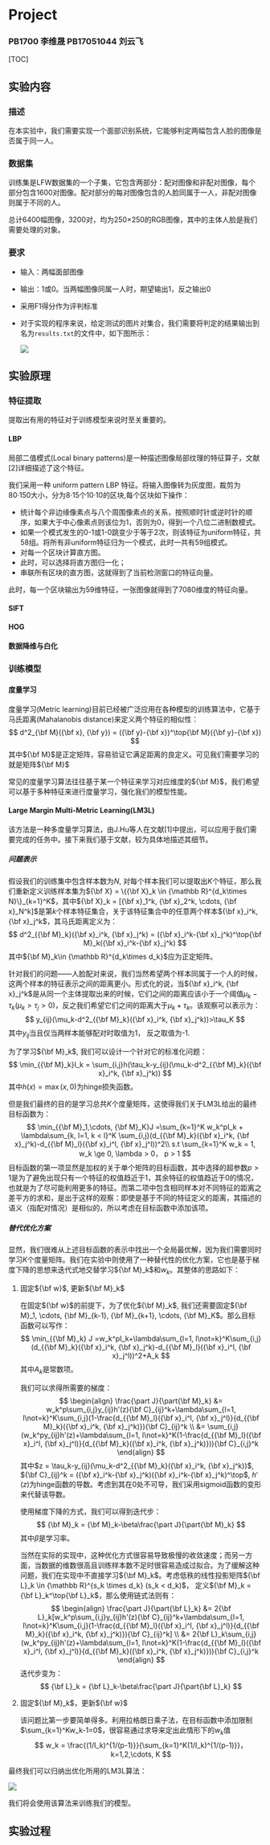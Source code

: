 # Project

### PB1700  李维晟 PB17051044 刘云飞

[TOC]

## 实验内容

### 描述

在本实验中，我们需要实现一个面部识别系统，它能够判定两幅包含人脸的图像是否属于同一人。

### 数据集

训练集是LFW数据集的一个子集，它包含两部分：配对图像和非配对图像，每个部分包含1600对图像。配对部分的每对图像包含的人脸同属于一人，非配对图像则属于不同的人。

总计6400幅图像，3200对，均为250×250的RGB图像，其中的主体人脸是我们需要处理的对象。

### 要求

- 输入：两幅面部图像

- 输出：1或0。当两幅图像同属一人时，期望输出1，反之输出0

- 采用F1得分作为评判标准

- 对于实现的程序来说，给定测试的图片对集合，我们需要将判定的结果输出到名为`results.txt`的文件中，如下图所示：

  ![](img/example1.png)





## 实验原理

### 特征提取

提取出有用的特征对于训练模型来说时至关重要的。

#### LBP

局部二值模式(Local binary patterns)是一种描述图像局部纹理的特征算子，文献[2]详细描述了这个特征。

我们采用一种 uniform pattern LBP 特征。将输入图像转为灰度图，裁剪为80·150大小，分为8·15个10·10的区块,每个区块如下操作：

- 统计每个非边缘像素点与八个周围像素点的关系，按照顺时针或逆时针的顺序，如果大于中心像素点则该位为1，否则为0，得到一个八位二进制数模式。
- 如果一个模式发生的0-1或1-0跳变少于等于2次，则该特征为uniform特征，共58组。将所有非uniform特征归为一个模式，此时一共有59组模式。
- 对每一个区块计算直方图。
- 此时，可以选择将直方图归一化；
- 串联所有区块的直方图，这就得到了当前检测窗口的特征向量。

此时，每一个区块输出为59维特征，一张图像就得到了7080维度的特征向量。

#### SIFT

#### HOG

#### 数据降维与白化

### 训练模型

#### 度量学习

度量学习(Metric learning)目前已经被广泛应用在各种模型的训练算法中，它基于马氏距离(Mahalanobis distance)来定义两个特征的相似性：
$$
d^2_{\bf M}({\bf x}, {\bf y}) = ({\bf y}-{\bf x})^\top{\bf M}({\bf y}-{\bf x})
$$
其中${\bf M}$是正定矩阵，容易验证它满足距离的良定义。可见我们需要学习的就是矩阵${\bf M}$

常见的度量学习算法往往基于某一个特征来学习对应维度的${\bf M}$，我们希望可以基于多种特征来进行度量学习，强化我们的模型性能。

####  Large Margin Multi-Metric Learning(LM3L)

该方法是一种多度量学习算法，由J.Hu等人在文献[1]中提出，可以应用于我们需要完成的任务中。接下来我们基于文献，较为具体地描述其细节。

##### 问题表示

假设我们的训练集中包含样本数为$N$, 对每个样本我们可以提取出$K$个特征，那么我们重新定义训练样本集为${\bf X} = \{{\bf X}_k \in {\mathbb R}^{d_k\times N}\}_{k=1}^K$，其中${\bf X}_k = [{\bf x}_1^k, {\bf x}_2^k, \cdots, {\bf x}_N^k]$是第$k$个样本特征集合，关于该特征集合中的任意两个样本${\bf x}_i^k, {\bf x}_j^k$，其马氏距离定义为：
$$
d^2_{{\bf M}_k}({\bf x}_i^k, {\bf x}_j^k) = ({\bf x}_i^k-{\bf x}_j^k)^\top{\bf M}_k({\bf x}_i^k-{\bf x}_j^k)
$$
其中${\bf M}_k\in {\mathbb R}^{d_k\times d_k}$应为正定矩阵。

针对我们的问题——人脸配对来说，我们当然希望两个样本同属于一个人的时候，这两个样本的特征表示之间的距离更小。形式化的说，当${\bf x}_i^k, {\bf x}_j^k$是从同一个主体提取出来的时候，它们之间的距离应该小于一个阈值$\mu_k-\tau_k(\mu_k>\tau_j>0)$，反之我们希望它们之间的距离大于$\mu_k+\tau_k$。该观察可以表示为：
$$
y_{ij}(\mu_k-d^2_{{\bf M}_k}({\bf x}_i^k, {\bf x}_j^k))>\tau_K
$$
其中$y_{ij}$当且仅当两样本能够配对时取值为1， 反之取值为-1.

为了学习${\bf M}_k$, 我们可以设计一个针对它的标准化问题：
$$
\min_{{\bf M}_k}I_k = \sum_{i,j}h(\tau_k-y_{ij}(\mu_k-d^2_{{\bf M}_k}({\bf x}_i^k, {\bf x}_j^k))
$$
其中$h(x) = \max(x,0)$为hinge损失函数。

但是我们最终的目的是学习总共$K$个度量矩阵，这使得我们关于LM3L给出的最终目标函数为：
$$
\min_{{\bf M}_1,\cdots, {\bf M}_K}J =\sum_{k=1}^K w_k^pI_k + \lambda\sum_{k, l=1, k < l}^K \sum_{i,j}(d_{{\bf M}_k}({\bf x}_i^k, {\bf x}_j^k)-d_{{\bf M}_l}({\bf x}_i^l, {\bf x}_j^l))^2\\
s.t \sum_{k=1}^K w_k = 1, w_k \ge 0, \lambda > 0， p > 1
$$
目标函数的第一项显然是加权的关于单个矩阵的目标函数，其中选择的超参数$p>1$是为了避免出现只有一个特征的权值趋近于1，其余特征的权值趋近于0的情况，也就是为了尽可能利用更多的特征。而第二项中包含相同样本对不同特征的距离之差平方的求和，是出于这样的观察：即使是基于不同的特征定义的距离，其描述的语义（指配对情况）是相似的，所以考虑在目标函数中添加该项。

##### 替代优化方案

显然，我们很难从上述目标函数的表示中找出一个全局最优解，因为我们需要同时学习$K$个度量矩阵。我们在实验中则使用了一种替代性的优化方案，它也是基于梯度下降的思想来迭代式地交替学习${\bf M}_k$和$w_k$。其整体的思路如下：

1. 固定${\bf w}$,  更新${\bf M}_k$

   在固定${\bf w}$的前提下，为了优化${\bf M}_k$, 我们还需要固定${\bf M}_1, \cdots, {\bf M}_{k-1}, {\bf M}_{k+1}, \cdots, {\bf M}_K$。那么目标函数可以写作：
   $$
   \min_{{\bf M}_k} J =w_k^pI_k+\lambda\sum_{l=1, l\not=k}^K\sum_{i,j}(d_{{\bf M}_k}({\bf x}_i^k, {\bf x}_j^k)-d_{{\bf M}_l}({\bf x}_i^l, {\bf x}_j^l))^2+A_k
   $$
   其中$A_k$是常数项。

   我们可以求得所需要的梯度：
   $$
   \begin{align}
   \frac{\part J}{\part{\bf M}_k} &= w_k^p\sum_{i,j}y_{ij}h'(z){\bf C}_{ij}^k+\lambda\sum_{l=1, l\not=k}^K\sum_{i,j}(1-\frac{d_{{\bf M}_l}({\bf x}_i^l, {\bf x}_j^l)}{d_{{\bf M}_k}({\bf x}_i^k, {\bf x}_j^k)}){\bf C}_{ij}^k \\
   &= \sum_{i,j}(w_k^py_{ij}h'(z)+\lambda\sum_{l=1, l\not=k}^K(1-\frac{d_{{\bf M}_l}({\bf x}_i^l, {\bf x}_j^l)}{d_{{\bf M}_k}({\bf x}_i^k, {\bf x}_j^k)})){\bf C}_{i,j}^k
   \end{align}
   $$
   其中$z = \tau_k-y_{ij}(\mu_k-d^2_{{\bf M}_k}({\bf x}_i^k, {\bf x}_j^k))$, ${\bf C}_{ij}^k = ({\bf x}_i^k-{\bf x}_j^k)({\bf x}_i^k-{\bf x}_j^k)^\top$, $h'(z)$为hinge函数的导数。考虑到其在0处不可导，我们采用sigmoid函数的变形来代替该导数。

   使用梯度下降的方式，我们可以得到迭代步：
   $$
   {\bf M}_k = {\bf M}_k-\beta\frac{\part J}{\part{\bf M}_k}
   $$
   其中$\beta$是学习率。

   当然在实际的实现中，这种优化方式很容易导致极慢的收敛速度；而另一方面，当数据的维数很高且训练样本数不足时很容易造成过拟合。为了缓解这种问题，我们在实现中不直接学习${\bf M}_k$。考虑低秩的线性投影矩阵${\bf L}_k \in {\mathbb R}^{s_k \times d_k} (s_k < d_k)$， 定义${\bf M}_k = {\bf L}_k^\top{\bf L}_k$，那么使用链式法则有：
   $$
   \begin{align}
   \frac{\part J}{\part{\bf L}_k} &= 2{\bf L}_k[w_k^p\sum_{i,j}y_{ij}h'(z){\bf C}_{ij}^k+\lambda\sum_{l=1, l\not=k}^K\sum_{i,j}(1-\frac{d_{{\bf M}_l}({\bf x}_i^l, {\bf x}_j^l)}{d_{{\bf M}_k}({\bf x}_i^k, {\bf x}_j^k)}){\bf C}_{ij}^k] \\
   &= 2{\bf L}_k\sum_{i,j}(w_k^py_{ij}h'(z)+\lambda\sum_{l=1, l\not=k}^K(1-\frac{d_{{\bf M}_l}({\bf x}_i^l, {\bf x}_j^l)}{d_{{\bf M}_k}({\bf x}_i^k, {\bf x}_j^k)})){\bf C}_{i,j}^k
   \end{align}
   $$
   迭代步变为：
   $$
   {\bf L}_k = {\bf L}_k-\beta\frac{\part J}{\part{\bf L}_k}
   $$
   

2. 固定${\bf M}_k$，更新${\bf w}$

   该问题比第一步要简单得多。利用拉格朗日乘子法，在目标函数中添加限制$\sum_{k=1}^Kw_k-1=0$，很容易通过求导来定出此情形下的$w_k$值
   $$
   w_k = \frac{(1/I_k)^{1/(p-1)}}{\sum_{k=1}^K(1/I_k)^{1/(p-1)}}， k=1,2,\cdots, K
   $$

最终我们可以归纳出优化所用的LM3L算法：

![](img/LM3L.png)

我们将会使用该算法来训练我们的模型。





## 实验过程



